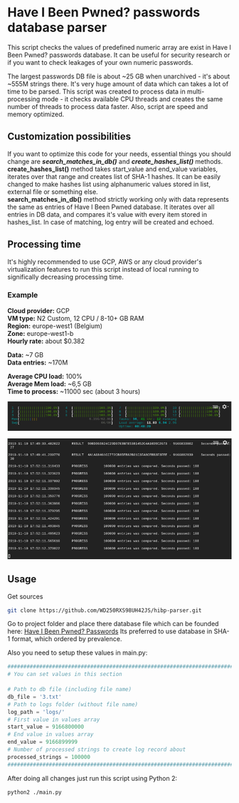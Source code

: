 # Have I Been Pwned? passwords database parser

This script checks the values of predefined numeric array are exist in Have I Been Pwned? passwords database.
It can be useful for security research or if you want to check leakages of your own numeric passwords.

The largest passwords DB file is about ~25 GB when unarchived - it's about ~555M strings there. It's very huge amount of data which can takes a lot of time to be parsed.
This script was created to process data in multi-processing mode - it checks available CPU threads and creates the same number of threads to process data faster.
Also, script are speed and memory optimized.

## Customization possibilities
If you want to optimize this code for your needs, essential things you should change are ***search_matches_in_db()*** and ***create_hashes_list()*** methods.<br>
**create_hashes_list()** method takes start_value and end_value variables, iterates over that range and creates list of SHA-1 hashes. It can be easily changed to make hashes list using alphanumeric values stored in list, external file or something else.<br>
**search_matches_in_db()** method strictly working only with data represents the same as entries of Have I Been Pwned database. It iterates over all entries in DB data, and compares it's value with every item stored in hashes_list. In case of matching, log entry will be created and echoed.

## Processing time
It's highly recommended to use GCP, AWS or any cloud provider's virtualization features to run this script instead of local running to significally decreasing processing time.

### Example
**Cloud provider:** GCP<br>
**VM type:** N2 Custom, 12 CPU / 8-10+ GB RAM<br>
**Region:** europe-west1 (Belgium)<br>
**Zone:** europe-west1-b<br>
**Hourly rate:** about $0.382<br>

**Data:** ~7 GB<br>
**Data entries:** ~170M<br>

**Average CPU load:** 100%<br>
**Average Mem load:** ~6,5 GB<br>
**Time to process:** ~11000 sec (about 3 hours)<br>

![Example](https://github.com/WD250RXS98UH42JS/hibp-parser/raw/master/images/1.png "htop")

![Example](https://github.com/WD250RXS98UH42JS/hibp-parser/raw/master/images/2.png "logs")

## Usage

Get sources
```bash
git clone https://github.com/WD250RXS98UH42JS/hibp-parser.git
```

Go to project folder and place there database file which can be founded here: [Have I Been Pwned? Passwords](https://haveibeenpwned.com/Passwords)
Its preferred to use database in SHA-1 format, which ordered by prevalence.

Also you need to setup these values in main.py:
```python
####################################################################################
# You can set values in this section

# Path to db file (including file name)
db_file = '3.txt'
# Path to logs folder (without file name)
log_path = 'logs/'
# First value in values array
start_value = 9166800000
# End value in values array
end_value = 9166899999
# Number of processed strings to create log record about
processed_strings = 100000
####################################################################################
```

After doing all changes just run this script using Python 2:
```bash
python2 ./main.py
```
